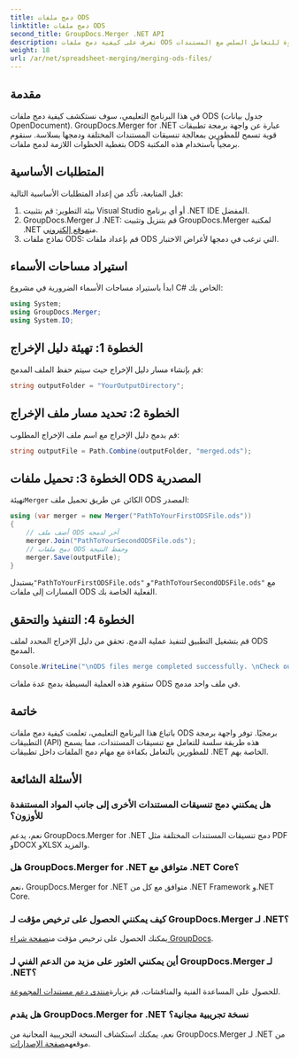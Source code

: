 ```yaml
---
title: دمج ملفات ODS
linktitle: دمج ملفات ODS
second_title: GroupDocs.Merger .NET API
description: تعرف على كيفية دمج ملفات ODS بسهولة. اتبع دليلنا خطوة بخطوة للتعامل السلس مع المستندات.
weight: 18
url: /ar/net/spreadsheet-merging/merging-ods-files/
---
```

## مقدمة
في هذا البرنامج التعليمي، سوف نستكشف كيفية دمج ملفات ODS (جدول بيانات OpenDocument). GroupDocs.Merger for .NET عبارة عن واجهة برمجة تطبيقات قوية تسمح للمطورين بمعالجة تنسيقات المستندات المختلفة ودمجها بسلاسة. سنقوم بتغطية الخطوات اللازمة لدمج ملفات ODS برمجياً باستخدام هذه المكتبة.
## المتطلبات الأساسية
قبل المتابعة، تأكد من إعداد المتطلبات الأساسية التالية:
1. بيئة التطوير: قم بتثبيت Visual Studio أو أي برنامج .NET IDE المفضل.
2.  GroupDocs.Merger لـ .NET: قم بتنزيل وتثبيت GroupDocs.Merger لمكتبة .NET من[موقع إلكتروني](https://releases.groupdocs.com/merger/net/).
3. نماذج ملفات ODS: قم بإعداد ملفات ODS التي ترغب في دمجها لأغراض الاختبار.

## استيراد مساحات الأسماء
ابدأ باستيراد مساحات الأسماء الضرورية في مشروع C# الخاص بك:
```csharp
using System; 
using GroupDocs.Merger;
using System.IO;
```
## الخطوة 1: تهيئة دليل الإخراج
قم بإنشاء مسار دليل الإخراج حيث سيتم حفظ الملف المدمج:
```csharp
string outputFolder = "YourOutputDirectory";
```
## الخطوة 2: تحديد مسار ملف الإخراج
قم بدمج دليل الإخراج مع اسم ملف الإخراج المطلوب:
```csharp
string outputFile = Path.Combine(outputFolder, "merged.ods");
```
## الخطوة 3: تحميل ملفات ODS المصدرية
 تهيئة`Merger` الكائن عن طريق تحميل ملف ODS المصدر:
```csharp
using (var merger = new Merger("PathToYourFirstODSFile.ods"))
{
    // أضف ملف ODS آخر لدمجه
    merger.Join("PathToYourSecondODSFile.ods");
    // دمج ملفات ODS وحفظ النتيجة
    merger.Save(outputFile);
}
```
 يستبدل`"PathToYourFirstODSFile.ods"` و`"PathToYourSecondODSFile.ods"` مع المسارات إلى ملفات ODS الفعلية الخاصة بك.
## الخطوة 4: التنفيذ والتحقق
قم بتشغيل التطبيق لتنفيذ عملية الدمج. تحقق من دليل الإخراج المحدد لملف ODS المدمج.
```csharp
Console.WriteLine("\nODS files merge completed successfully. \nCheck output in {0}", outputFolder);
```
ستقوم هذه العملية البسيطة بدمج عدة ملفات ODS في ملف واحد مدمج.

## خاتمة
باتباع هذا البرنامج التعليمي، تعلمت كيفية دمج ملفات ODS برمجيًا. توفر واجهة برمجة التطبيقات (API) هذه طريقة سلسة للتعامل مع تنسيقات المستندات، مما يسمح للمطورين بالتعامل بكفاءة مع مهام دمج الملفات داخل تطبيقات .NET الخاصة بهم.

## الأسئلة الشائعة
### هل يمكنني دمج تنسيقات المستندات الأخرى إلى جانب المواد المستنفدة للأوزون؟
نعم، يدعم GroupDocs.Merger for .NET دمج تنسيقات المستندات المختلفة مثل PDF وDOCX وXLSX والمزيد.
### هل GroupDocs.Merger for .NET متوافق مع .NET Core؟
نعم، GroupDocs.Merger for .NET متوافق مع كل من .NET Framework و.NET Core.
### كيف يمكنني الحصول على ترخيص مؤقت لـ GroupDocs.Merger لـ .NET؟
 يمكنك الحصول على ترخيص مؤقت من[صفحة شراء GroupDocs](https://purchase.groupdocs.com/temporary-license/).
### أين يمكنني العثور على مزيد من الدعم الفني لـ GroupDocs.Merger لـ .NET؟
 للحصول على المساعدة الفنية والمناقشات، قم بزيارة[منتدى دعم مستندات المجموعة](https://forum.groupdocs.com/c/merger/32).
### هل يقدم GroupDocs.Merger for .NET نسخة تجريبية مجانية؟
 نعم، يمكنك استكشاف النسخة التجريبية المجانية من GroupDocs.Merger لـ .NET من موقعهم[صفحة الإصدارات](https://releases.groupdocs.com/).